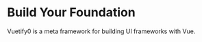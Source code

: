 <script setup>
  import DocsPageFeatures from '@/components/docs/DocsPageFeatures.vue'
</script>

# Build Your Foundation

Vuetify0 is a meta framework for building UI frameworks with Vue.

<DocsPageFeatures />
